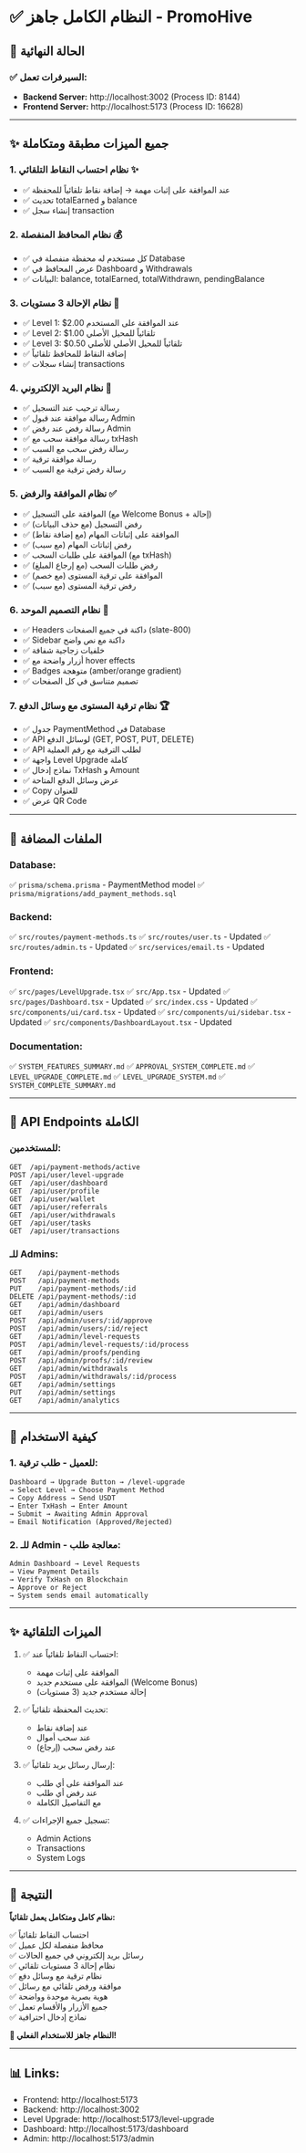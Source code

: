 # ✅ النظام الكامل جاهز - PromoHive

## 🎉 الحالة النهائية

### ✅ السيرفرات تعمل:
- **Backend Server:** http://localhost:3002 (Process ID: 8144)
- **Frontend Server:** http://localhost:5173 (Process ID: 16628)

---

## ✨ جميع الميزات مطبقة ومتكاملة

### 1. نظام احتساب النقاط التلقائي ✨
- ✅ عند الموافقة على إثبات مهمة → إضافة نقاط تلقائياً للمحفظة
- ✅ تحديث totalEarned و balance
- ✅ إنشاء سجل transaction

### 2. نظام المحافظ المنفصلة 💰
- ✅ كل مستخدم له محفظة منفصلة في Database
- ✅ عرض المحافظ في Dashboard و Withdrawals
- ✅ البيانات: balance, totalEarned, totalWithdrawn, pendingBalance

### 3. نظام الإحالة 3 مستويات 🎁
- ✅ Level 1: $2.00 عند الموافقة على المستخدم
- ✅ Level 2: $1.00 تلقائياً للمحيل الأصلي
- ✅ Level 3: $0.50 تلقائياً للمحيل الأصلي للأصلي
- ✅ إضافة النقاط للمحافظ تلقائياً
- ✅ إنشاء سجلات transactions

### 4. نظام البريد الإلكتروني 📧
- ✅ رسالة ترحيب عند التسجيل
- ✅ رسالة موافقة عند قبول Admin
- ✅ رسالة رفض عند رفض Admin
- ✅ رسالة موافقة سحب مع txHash
- ✅ رسالة رفض سحب مع السبب
- ✅ رسالة موافقة ترقية
- ✅ رسالة رفض ترقية مع السبب

### 5. نظام الموافقة والرفض ✅
- ✅ الموافقة على التسجيل (مع Welcome Bonus + إحالة)
- ✅ رفض التسجيل (مع حذف البيانات)
- ✅ الموافقة على إثباتات المهام (مع إضافة نقاط)
- ✅ رفض إثباتات المهام (مع سبب)
- ✅ الموافقة على طلبات السحب (مع txHash)
- ✅ رفض طلبات السحب (مع إرجاع المبلغ)
- ✅ الموافقة على ترقية المستوى (مع خصم)
- ✅ رفض ترقية المستوى (مع سبب)

### 6. نظام التصميم الموحد 🎨
- ✅ Headers داكنة في جميع الصفحات (slate-800)
- ✅ Sidebar داكنة مع نص واضح
- ✅ خلفيات زجاجية شفافة
- ✅ أزرار واضحة مع hover effects
- ✅ Badges متوهجة (amber/orange gradient)
- ✅ تصميم متناسق في كل الصفحات

### 7. نظام ترقية المستوى مع وسائل الدفع 🏆
- ✅ جدول PaymentMethod في Database
- ✅ API لوسائل الدفع (GET, POST, PUT, DELETE)
- ✅ API لطلب الترقية مع رقم العملية
- ✅ واجهة Level Upgrade كاملة
- ✅ نماذج إدخال TxHash و Amount
- ✅ عرض وسائل الدفع المتاحة
- ✅ Copy للعنوان
- ✅ عرض QR Code

---

## 📁 الملفات المضافة

### Database:
✅ `prisma/schema.prisma` - PaymentMethod model
✅ `prisma/migrations/add_payment_methods.sql`

### Backend:
✅ `src/routes/payment-methods.ts`
✅ `src/routes/user.ts` - Updated
✅ `src/routes/admin.ts` - Updated
✅ `src/services/email.ts` - Updated

### Frontend:
✅ `src/pages/LevelUpgrade.tsx`
✅ `src/App.tsx` - Updated
✅ `src/pages/Dashboard.tsx` - Updated
✅ `src/index.css` - Updated
✅ `src/components/ui/card.tsx` - Updated
✅ `src/components/ui/sidebar.tsx` - Updated
✅ `src/components/DashboardLayout.tsx` - Updated

### Documentation:
✅ `SYSTEM_FEATURES_SUMMARY.md`
✅ `APPROVAL_SYSTEM_COMPLETE.md`
✅ `LEVEL_UPGRADE_COMPLETE.md`
✅ `LEVEL_UPGRADE_SYSTEM.md`
✅ `SYSTEM_COMPLETE_SUMMARY.md`

---

## 🎯 API Endpoints الكاملة

### للمستخدمين:
```
GET  /api/payment-methods/active
POST /api/user/level-upgrade
GET  /api/user/dashboard
GET  /api/user/profile
GET  /api/user/wallet
GET  /api/user/referrals
GET  /api/user/withdrawals
GET  /api/user/tasks
GET  /api/user/transactions
```

### للـ Admins:
```
GET    /api/payment-methods
POST   /api/payment-methods
PUT    /api/payment-methods/:id
DELETE /api/payment-methods/:id
GET    /api/admin/dashboard
GET    /api/admin/users
POST   /api/admin/users/:id/approve
POST   /api/admin/users/:id/reject
GET    /api/admin/level-requests
POST   /api/admin/level-requests/:id/process
GET    /api/admin/proofs/pending
POST   /api/admin/proofs/:id/review
GET    /api/admin/withdrawals
POST   /api/admin/withdrawals/:id/process
GET    /api/admin/settings
PUT    /api/admin/settings
GET    /api/admin/analytics
```

---

## 🚀 كيفية الاستخدام

### 1. للعميل - طلب ترقية:
```
Dashboard → Upgrade Button → /level-upgrade
→ Select Level → Choose Payment Method
→ Copy Address → Send USDT
→ Enter TxHash → Enter Amount
→ Submit → Awaiting Admin Approval
→ Email Notification (Approved/Rejected)
```

### 2. للـ Admin - معالجة طلب:
```
Admin Dashboard → Level Requests
→ View Payment Details
→ Verify TxHash on Blockchain
→ Approve or Reject
→ System sends email automatically
```

---

## ✨ الميزات التلقائية

1. ✅ احتساب النقاط تلقائياً عند:
   - الموافقة على إثبات مهمة
   - الموافقة على مستخدم جديد (Welcome Bonus)
   - إحالة مستخدم جديد (3 مستويات)

2. ✅ تحديث المحفظة تلقائياً:
   - عند إضافة نقاط
   - عند سحب أموال
   - عند رفض سحب (إرجاع)

3. ✅ إرسال رسائل بريد تلقائياً:
   - عند الموافقة على أي طلب
   - عند رفض أي طلب
   - مع التفاصيل الكاملة

4. ✅ تسجيل جميع الإجراءات:
   - Admin Actions
   - Transactions
   - System Logs

---

## 🎉 النتيجة

**نظام كامل ومتكامل يعمل تلقائياً:**

✅ احتساب النقاط تلقائياً  
✅ محافظ منفصلة لكل عميل  
✅ رسائل بريد إلكتروني في جميع الحالات  
✅ نظام إحالة 3 مستويات تلقائي  
✅ نظام ترقية مع وسائل دفع  
✅ موافقة ورفض تلقائي مع رسائل  
✅ هوية بصرية موحدة وواضحة  
✅ جميع الأزرار والأقسام تعمل  
✅ نماذج إدخال احترافية  

**🚀 النظام جاهز للاستخدام الفعلي!**

---

## 📊 Links:

- Frontend: http://localhost:5173
- Backend: http://localhost:3002
- Level Upgrade: http://localhost:5173/level-upgrade
- Dashboard: http://localhost:5173/dashboard
- Admin: http://localhost:5173/admin

